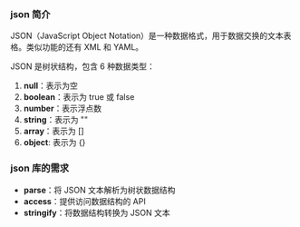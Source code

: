 ### json 简介

JSON（JavaScript Object Notation）是一种数据格式，用于数据交换的文本表格。类似功能的还有 XML 和 YAML。

JSON 是树状结构，包含 6 种数据类型：

1. **null**：表示为空
2. **boolean**：表示为 true 或 false
3. **number**：表示浮点数
4. **string**：表示为 ""
5. **array**：表示为 []
6. **object**: 表示为 {}

### json 库的需求

- **parse**：将 JSON 文本解析为树状数据结构
- **access**：提供访问数据结构的  API
- **stringify**：将数据结构转换为 JSON 文本

